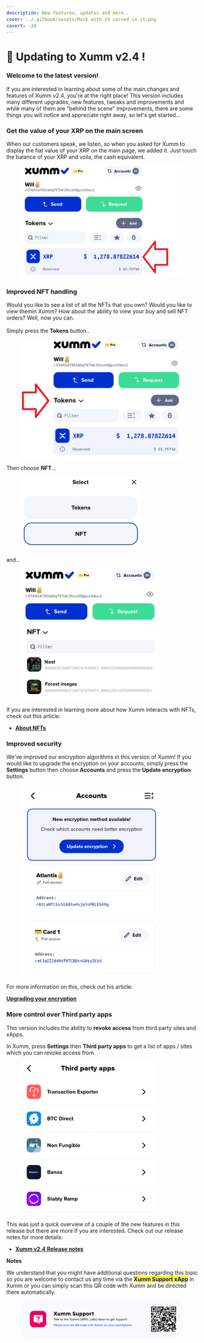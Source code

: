 ```yaml
---
description: New features, updates and more..
cover: ../.gitbook/assets/Rock with 24 carved in it.png
coverY: -28
---
```


# 🥳 Updating to Xumm v2.4 !

### Welcome to the latest version!

If you are interested in learning about some of the main changes and features of Xumm v2.4, you're at the right place! This version includes many different upgrades, new features, tweaks and improvements and while many of them are "behind the scene" improvements, there are some things you will notice and appreciate right away, so let's get started...&#x20;

### Get the value of your XRP on the main screen

When our customers speak, we listen, so when you asked for Xumm to display the fiat value of your XRP on the main page, we added it. Just touch the balance of your XRP and voila, the cash equivalent.&#x20;

<figure><img src="../.gitbook/assets/v24 - 1.png" alt=""><figcaption></figcaption></figure>

### Improved NFT handling

Would you like to see a list of all the NFTs that you own? Would you like to view themin Xumm? How about the ability to view your buy and sell NFT orders? Well, now you can.\
\
Simply press the **Tokens** button..

<figure><img src="../.gitbook/assets/v24 - Tokens page -1.png" alt=""><figcaption></figcaption></figure>

Then choose **NFT**...

<figure><img src="../.gitbook/assets/v24 - Tokens page -3.png" alt=""><figcaption></figcaption></figure>

and...

<figure><img src="../.gitbook/assets/v24 - Tokens page -2.png" alt=""><figcaption></figcaption></figure>

If you are interested in learning more about how Xumm interacts with NFTs, check out this article:

* ****[**About NFTs**](../learning-more-about-xumm/nfts.md)****

### Improved security

We've improved our encryption algorithms in this version of Xumm! If you would like to upgrade the encryption on your accounts, simply press the **Settings** button then choose **Accounts** and press the **Update encryption** button.

<figure><img src="../.gitbook/assets/Encryption - 1.png" alt=""><figcaption></figcaption></figure>

For more information on this, check out his article:

****[**Upgrading your encryption**](../security-and-xumm/all-about-security/upgrading-your-encryption.md)****

### More control over Third party apps&#x20;

This version includes the ability to **revoke access** from third party sites and xApps.

In Xumm, press **Settings** then **Third party apps** to get a list of apps / sites which you can revoke access from.&#x20;

<figure><img src="../.gitbook/assets/v24 - Third party apps.png" alt=""><figcaption></figcaption></figure>

This was just a quick overview of a couple of the new features in this release but there are more if you are interested. Check out our release notes for more details:

* ****[**Xumm v2.4 Release notes**](../release-notes/xumm-v2.4.md)****

**Notes**

We understand that you might have additional questions regarding this topic so you are welcome to contact us any time via the <mark style="color:blue;">**Xumm Support xApp**</mark> in Xumm or you can simply scan this QR code with Xumm and be directed there automatically.

<figure><img src="../.gitbook/assets/Support banner Xumm.png" alt=""><figcaption></figcaption></figure>

###

###

###

###

###

###

###

###

###

###

###

###

###

###

###

###

###

###

###

###

###

###

###

###

###

###

###

###

###

###

###

###

### &#x20;

